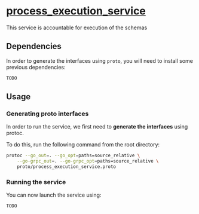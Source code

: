 # [process_execution_service](https://versed-erica-20d.notion.site/process_execution_service-2185163da6be429caec9662e1f0dd46f)

This service is accountable for execution of the schemas

## Dependencies

In order to generate the interfaces using `proto`, you will need to install some previous dependencies:

```bash
TODO
```

## Usage

### Generating proto interfaces

In order to run the service, we first need to **generate the interfaces** using protoc.

To do this, run the following command from the root directory:

```bash
protoc --go_out=. --go_opt=paths=source_relative \
    --go-grpc_out=. --go-grpc_opt=paths=source_relative \
    proto/process_execution_service.proto
```

### Running the service

You can now launch the service using:

```bash
TODO
```
